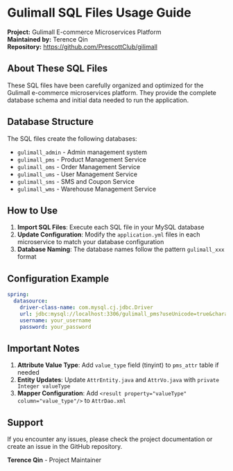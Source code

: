 # Gulimall SQL Files Usage Guide

**Project:** Gulimall E-commerce Microservices Platform  
**Maintained by:** Terence Qin  
**Repository:** https://github.com/PrescottClub/gilimall

## About These SQL Files

These SQL files have been carefully organized and optimized for the Gulimall e-commerce microservices platform. They provide the complete database schema and initial data needed to run the application.

## Database Structure

The SQL files create the following databases:
- `gulimall_admin` - Admin management system
- `gulimall_pms` - Product Management Service
- `gulimall_oms` - Order Management Service  
- `gulimall_ums` - User Management Service
- `gulimall_sms` - SMS and Coupon Service
- `gulimall_wms` - Warehouse Management Service

## How to Use

1. **Import SQL Files**: Execute each SQL file in your MySQL database
2. **Update Configuration**: Modify the `application.yml` files in each microservice to match your database configuration
3. **Database Naming**: The database names follow the pattern `gulimall_xxx` format

## Configuration Example

```yaml
spring:
  datasource:
    driver-class-name: com.mysql.cj.jdbc.Driver
    url: jdbc:mysql://localhost:3306/gulimall_pms?useUnicode=true&characterEncoding=UTF-8&serverTimezone=Asia/Shanghai
    username: your_username
    password: your_password
```

## Important Notes

1. **Attribute Value Type**: Add `value_type` field (tinyint) to `pms_attr` table if needed
2. **Entity Updates**: Update `AttrEntity.java` and `AttrVo.java` with `private Integer valueType`
3. **Mapper Configuration**: Add `<result property="valueType" column="value_type"/>` to `AttrDao.xml`

## Support

If you encounter any issues, please check the project documentation or create an issue in the GitHub repository.

**Terence Qin** - Project Maintainer

